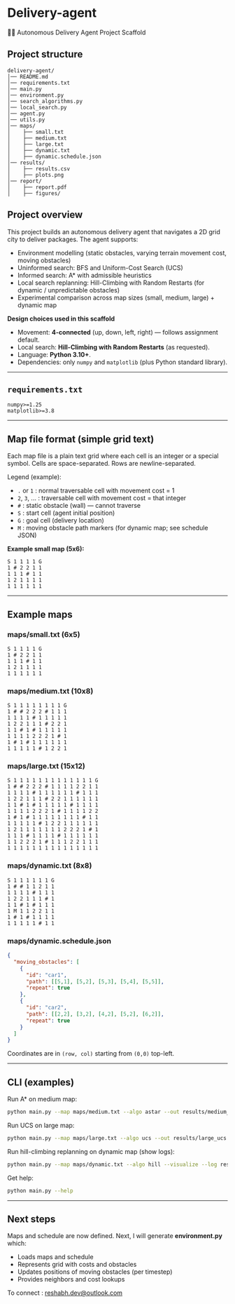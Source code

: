 # Delivery-agent
🚚🤖 Autonomous Delivery Agent Project Scaffold
## Project structure
```
delivery-agent/
│── README.md
│── requirements.txt
│── main.py
│── environment.py
│── search_algorithms.py
│── local_search.py
│── agent.py
│── utils.py
│── maps/
│    ├── small.txt
│    ├── medium.txt
│    ├── large.txt
│    ├── dynamic.txt
│    ├── dynamic.schedule.json
│── results/
│    ├── results.csv
│    ├── plots.png
│── report/
│    ├── report.pdf
│    ├── figures/
```
## Project overview

This project builds an autonomous delivery agent that navigates a 2D grid city to deliver packages. The agent supports:

* Environment modelling (static obstacles, varying terrain movement cost, moving obstacles)
* Uninformed search: BFS and Uniform-Cost Search (UCS)
* Informed search: A* with admissible heuristics
* Local search replanning: Hill-Climbing with Random Restarts (for dynamic / unpredictable obstacles)
* Experimental comparison across map sizes (small, medium, large) + dynamic map

**Design choices used in this scaffold**

* Movement: **4-connected** (up, down, left, right) — follows assignment default.
* Local search: **Hill-Climbing with Random Restarts** (as requested).
* Language: **Python 3.10+**.
* Dependencies: only `numpy` and `matplotlib` (plus Python standard library).

---

## `requirements.txt`

```
numpy>=1.25
matplotlib>=3.8
```

---

## Map file format (simple grid text)

Each map file is a plain text grid where each cell is an integer or a special symbol. Cells are space-separated. Rows are newline-separated.

Legend (example):

* `.` or `1` : normal traversable cell with movement cost = 1
* `2`, `3`, ... : traversable cell with movement cost = that integer
* `#` : static obstacle (wall) — cannot traverse
* `S` : start cell (agent initial position)
* `G` : goal cell (delivery location)
* `M` : moving obstacle path markers (for dynamic map; see schedule JSON)

**Example small map (5x6):**

```
S 1 1 1 1 G
1 # 2 2 1 1
1 1 1 # 1 1
1 2 1 1 1 1
1 1 1 1 1 1
```

---

## Example maps

### maps/small.txt (6x5)

```
S 1 1 1 1 G
1 # 2 2 1 1
1 1 1 # 1 1
1 2 1 1 1 1
1 1 1 1 1 1
```

### maps/medium.txt (10x8)

```
S 1 1 1 1 1 1 1 1 G
1 # # 2 2 2 # 1 1 1
1 1 1 1 # 1 1 1 1 1
1 2 2 1 1 1 # 2 2 1
1 1 # 1 # 1 1 1 1 1
1 1 1 1 2 2 2 1 # 1
1 # 1 # 1 1 1 1 1 1
1 1 1 1 1 # 1 2 2 1
```

### maps/large.txt (15x12)

```
S 1 1 1 1 1 1 1 1 1 1 1 1 1 G
1 # # 2 2 2 # 1 1 1 1 2 2 1 1
1 1 1 1 # 1 1 1 1 1 1 # 1 1 1
1 2 2 1 1 1 # 2 2 1 1 1 1 1 1
1 1 # 1 # 1 1 1 1 1 # 1 1 1 1
1 1 1 1 2 2 2 1 # 1 1 1 1 2 2
1 # 1 # 1 1 1 1 1 1 1 1 # 1 1
1 1 1 1 1 # 1 2 2 1 1 1 1 1 1
1 2 1 1 1 1 1 1 1 2 2 2 1 # 1
1 1 1 # 1 1 1 1 # 1 1 1 1 1 1
1 1 2 2 2 1 # 1 1 1 2 2 1 1 1
1 1 1 1 1 1 1 1 1 1 1 1 1 1 1
```

### maps/dynamic.txt (8x8)

```
S 1 1 1 1 1 1 G
1 # # 1 1 2 1 1
1 1 1 1 # 1 1 1
1 2 2 1 1 1 # 1
1 1 # 1 # 1 1 1
1 M 1 1 2 2 1 1
1 # 1 # 1 1 1 1
1 1 1 1 1 # 1 1
```

### maps/dynamic.schedule.json

```json
{
  "moving_obstacles": [
    {
      "id": "car1",
      "path": [[5,1], [5,2], [5,3], [5,4], [5,5]],
      "repeat": true
    },
    {
      "id": "car2",
      "path": [[2,2], [3,2], [4,2], [5,2], [6,2]],
      "repeat": true
    }
  ]
}
```

Coordinates are in `(row, col)` starting from `(0,0)` top-left.

---

## CLI (examples)

Run A* on medium map:

```bash
python main.py --map maps/medium.txt --algo astar --out results/medium_astar.csv
```

Run UCS on large map:

```bash
python main.py --map maps/large.txt --algo ucs --out results/large_ucs.csv
```

Run hill-climbing replanning on dynamic map (show logs):

```bash
python main.py --map maps/dynamic.txt --algo hill --visualize --log results/dynamic_hill.log
```

Get help:

```bash
python main.py --help
```

---

## Next steps

Maps and schedule are now defined. Next, I will generate **environment.py** which:

* Loads maps and schedule
* Represents grid with costs and obstacles
* Updates positions of moving obstacles (per timestep)
* Provides neighbors and cost lookups

To connect : reshabh.dev@outlook.com
